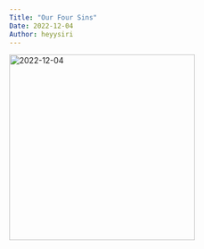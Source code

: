 ```yaml
---
Title: "Our Four Sins"
Date: 2022-12-04
Author: heyysiri
---
```

<img width="333" alt="2022-12-04" src="https://user-images.githubusercontent.com/113199947/205488008-76758a64-1ab9-4364-bc91-9ae5e066cb17.png">
